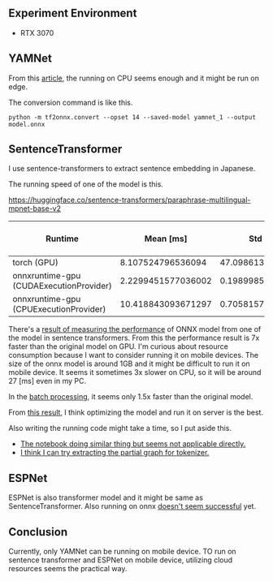 ## Experiment Environment
* RTX 3070

## YAMNet
From this [article](./05_wake_word_detection.md), the running on CPU seems enough and it might be run on edge.

The conversion command is like this.

```
python -m tf2onnx.convert --opset 14 --saved-model yamnet_1 --output model.onnx
```

## SentenceTransformer
I use sentence-transformers to extract sentence embedding in Japanese.

The running speed of one of the model is this.

https://huggingface.co/sentence-transformers/paraphrase-multilingual-mpnet-base-v2

| Runtime      | Mean [ms]                          | Std [ms]                          | Video Memory [MiB] |
| ----------- | ------------------------------------ |----------------------------------- |----------------------------------- |
| torch (GPU)       | 8.107524796536094  | 47.09861339261219 | 2845MiB |
| onnxruntime-gpu (CUDAExecutionProvider)       |  2.2299451577036002 | 0.1989985428356649 | 3599MiB |
| onnxruntime-gpu (CPUExecutionProvider)       |  10.418843093671297 | 0.705815781617671 | 0MiB |

There's a [result of measuring the performance](https://github.com/UKPLab/sentence-transformers/issues/631#issuecomment-755247968) of ONNX model from one of the model in sentence transformers.
From this the performance result is 7x faster than the original model on GPU.
I'm curious about resource consumption because I want to consider running it on mobile devices.
The size of the onnx model is around 1GB and it might be difficult to run it on mobile device.
It seems it sometimes 3x slower on CPU, so it will be around 27 [ms] even in my PC.

In the [batch processing](https://github.com/UKPLab/sentence-transformers/pull/668#issuecomment-755444409), it seems only 1.5x faster than the original model.

From [this result](https://github.com/UKPLab/sentence-transformers/issues/1145), I think optimizing the model and run it on server is the best.

Also writing the running code might take a time, so I put aside this.

* [The notebook doing similar thing but seems not applicable directly.](https://github.com/UKPLab/sentence-transformers/blob/cb08d92822ffcab9915564fd327e6579a5ed5830/examples/onnx_inference/onnx_inference.ipynb)
* [I think I can try extracting the partial graph for tokenizer.](https://github.com/onnx/onnx/blob/master/docs/PythonAPIOverview.md#extracting-sub-model-with-inputs-outputs-tensor-names)

## ESPNet
ESPNet is also transformer model and it might be same as SentenceTransformer.
Also running on onnx [doesn't seem successful](https://github.com/espnet/espnet/issues/1542) yet.

## Conclusion
Currently, only YAMNet can be running on mobile device.
TO run on sentence transformer and ESPNet on mobile device, utilizing cloud resources seems the practical way.

